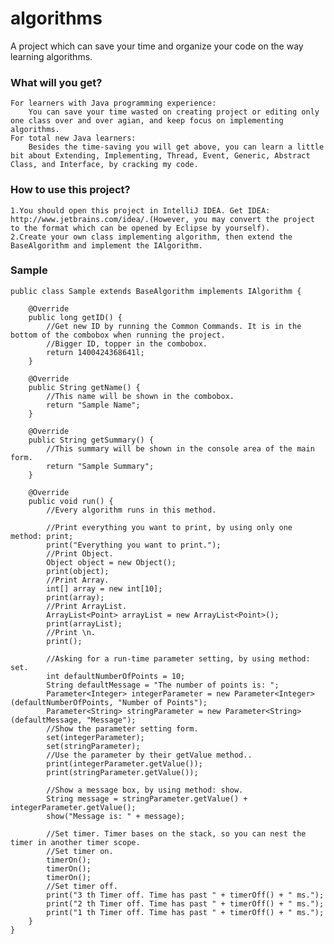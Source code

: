 algorithms
==========

A project which can save your time and organize your code on the way learning algorithms.

### What will you get?
    For learners with Java programming experience:
        You can save your time wasted on creating project or editing only one class over and over agian, and keep focus on implementing algorithms.
    For total new Java learners:
        Besides the time-saving you will get above, you can learn a little bit about Extending, Implementing, Thread, Event, Generic, Abstract Class, and Interface, by cracking my code.

### How to use this project?
    1.You should open this project in IntelliJ IDEA. Get IDEA: http://www.jetbrains.com/idea/.(However, you may convert the project to the format which can be opened by Eclipse by yourself).
    2.Create your own class implementing algorithm, then extend the BaseAlgorithm and implement the IAlgorithm.
    
### Sample
    public class Sample extends BaseAlgorithm implements IAlgorithm {
    
        @Override
        public long getID() {
            //Get new ID by running the Common Commands. It is in the bottom of the combobox when running the project.
            //Bigger ID, topper in the combobox.
            return 1400424368641l;
        }
    
        @Override
        public String getName() {
            //This name will be shown in the combobox.
            return "Sample Name";
        }
    
        @Override
        public String getSummary() {
            //This summary will be shown in the console area of the main form.
            return "Sample Summary";
        }
    
        @Override
        public void run() {
            //Every algorithm runs in this method.
    
            //Print everything you want to print, by using only one method: print;
            print("Everything you want to print.");
            //Print Object.
            Object object = new Object();
            print(object);
            //Print Array.
            int[] array = new int[10];
            print(array);
            //Print ArrayList.
            ArrayList<Point> arrayList = new ArrayList<Point>();
            print(arrayList);
            //Print \n.
            print();
    
            //Asking for a run-time parameter setting, by using method: set.
            int defaultNumberOfPoints = 10;
            String defaultMessage = "The number of points is: ";
            Parameter<Integer> integerParameter = new Parameter<Integer>(defaultNumberOfPoints, "Number of Points");
            Parameter<String> stringParameter = new Parameter<String>(defaultMessage, "Message");
            //Show the parameter setting form.
            set(integerParameter);
            set(stringParameter);
            //Use the parameter by their getValue method..
            print(integerParameter.getValue());
            print(stringParameter.getValue());
    
            //Show a message box, by using method: show.
            String message = stringParameter.getValue() + integerParameter.getValue();
            show("Message is: " + message);
    
            //Set timer. Timer bases on the stack, so you can nest the timer in another timer scope.
            //Set timer on.
            timerOn();
            timerOn();
            timerOn();
            //Set timer off.
            print("3 th Timer off. Time has past " + timerOff() + " ms.");
            print("2 th Timer off. Time has past " + timerOff() + " ms.");
            print("1 th Timer off. Time has past " + timerOff() + " ms.");
        }
    }
